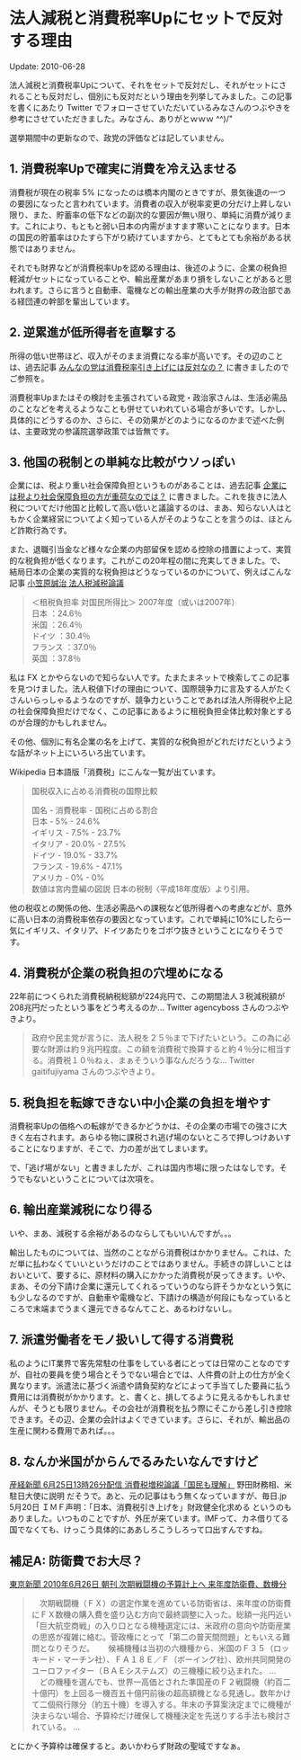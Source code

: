 法人減税と消費税率Upにセットで反対する理由
=======

Update: 2010-06-28

法人減税と消費税率Upについて、それをセットで反対だし、それがセットにされることも反対だし、個別にも反対だという理由を列挙してみました。この記事を書くにあたり Twitter でフォローさせていただいているみなさんのつぶやきを参考にさせていただきました。みなさん、ありがとｗｗｗ ^^)/"

選挙期間中の更新なので、政党の評価などは記していません。


## 1. 消費税率Upで確実に消費を冷え込ませる

消費税が現在の税率 5% になったのは橋本内閣のときですが、景気後退の一つの要因になったと言われています。消費者の収入が税率変更の分だけ上昇しない限り、また、貯蓄率の低下などの副次的な要因が無い限り、単純に消費が減ります。これにより、もともと弱い日本の内需がますます寒いことになります。日本の国民の貯蓄率はひたすら下がり続けていますから、とてもとても余裕がある状態ではありません。

それでも財界などが消費税率Upを認める理由は、後述のように、企業の税負担軽減がセットになっていることや、輸出産業があまり損をしないことがあると思われます。さらに言うと自動車、電機などの輸出産業の大手が財界の政治部である経団連の幹部を輩出しています。


## 2. 逆累進が低所得者を直撃する

所得の低い世帯ほど、収入がそのまま消費になる率が高いです。その辺のことは、過去記事 [みんなの党は消費税率引き上げには反対なの？](20100522.html) に書きましたのでご参照を。

消費税率Upまたはその検討を主張されている政党・政治家さんは、生活必需品のことなどを考えるようなことも併せていわれている場合が多いです。しかし、具体的にどうするのか、さらに、その効果がどのようになるのかまで述べた例は、主要政党の参議院選挙政策では皆無です。


## 3. 他国の税制との単純な比較がウソっぽい

企業には、税より重い社会保障負担というものがあることは、過去記事 [企業には税より社会保障負担の方が重荷なのでは？](20100523.html) に書きました。これを抜きに法人税についてだけ他国と比較して高い低いと議論するのは、まあ、知らない人はともかく企業経営についてよく知っている人がそのようなことを言うのは、ほとんど詐欺行為です。

また、退職引当金など様々な企業の内部留保を認める控除の措置によって、実質的な税負担が低くなります。これがこの20年程の間に充実してきました。で、結局日本の企業の実質的な税負担はどうなっているのかについて、例えばこんな記事 [小笠原誠治 法人税減税論議](http://www.gci-klug.jp/ogasawara/2010/06/17/009754.php)

> ＜租税負担率 対国民所得比＞ 2007年度（或いは2007年）<br/>
> 日本    ：24.6％<br/>
> 米国    ：26.4％<br/>
> ドイツ  ：30.4％<br/>
> フランス ：37.0％<br/>
> 英国    ：37.8％

私は FX とかやらないので知らない人です。たまたまネットで検索してこの記事を見つけました。法人税値下げの理由について、国際競争力に言及する人がたくさんいらっしゃるようなのですが、競争力ということであれば法人所得税や上記の社会保障負担だけでなく、この記事にあるように租税負担全体比較対象とするのが合理的かもしれません。

その他、個別に有名企業の名を上げて、実質的な税負担がどれだけだというような話がネット上にいろいろ出ています。

Wikipedia 日本語版「消費税」にこんな一覧が出ています。

> 国税収入に占める消費税の国際比較
>
> 国名 - 消費税率 - 国税に占める割合<br/>
> 日本     -     5% - 24.6%<br/>
> イギリス - 7.5% - 23.7%<br/>
> イタリア - 20.0% - 27.5%<br/>
> ドイツ   - 19.0% - 33.7%<br/>
> フランス - 19.6% - 47.1%<br/>
> アメリカ -     0% -    0%<br/>
> 数値は宮内豊編の図説 日本の税制〈平成18年度版〉より引用。

他の税収との関係の他、生活必需品への課税など低所得者への考慮などが、意外に高い日本の消費税率依存の要因となっています。これで単純に10%にしたら一気にイギリス、イタリア、ドイツあたりをゴボウ抜きということになりそうです。


## 4. 消費税が企業の税負担の穴埋めになる

22年前につくられた消費税納税総額が224兆円で、この期間法人３税減税額が208兆円だったという事をどう考えるのか... Twitter agencyboss さんのつぶやきより。

> 政府や民主党が言うに、法人税を２５％まで下げたいという。この為に必要な財源は約９兆円程度。この額を消費税で換算すると約４％分に相当する。消費税１０％ねぇ、まぁそういう事なんだろうな... Twitter gaitifujiyama さんのつぶやきより。

## 5. 税負担を転嫁できない中小企業の負担を増やす

消費税率Upの価格への転嫁ができるかどうかは、その企業の市場での強さに大きく左右されます。あらゆる物に課税され逃げ場のないところで押しつけあいすることになりますが、そこで、力の差が出てしまいます。

で、「逃げ場がない」と書きましたが、これは国内市場に限ったはなしです。そうでもないということについては次項を。


## 6. 輸出産業減税になり得る

いや、まあ、減税する余裕があるのならしてもいいんですが。。。

輸出したものについては、当然のことながら消費税はかかりません。これは、ただ単に払わなくていいというだけのことではありません。手続きの詳しいことはおいといて、要するに、原材料の購入にかかった消費税が戻ってきます。いや、まあ、その分下請け企業に還元してくれるっていうのなら許そうかなという気にも少しなるのですが、自動車や電機など、下請けの構造が何段にもなっているところで末端までうまく還元できるなんてこと、あるわけないし。

## 7. 派遣労働者をモノ扱いして得する消費税

私のようにIT業界で客先常駐の仕事をしている者にとっては日常のことなのですが、自社の要員を使う場合とそうでない場合とでは、人件費の計上の仕方が全く異なります。派遣法に基づく派遣や請負契約などによって手当てした要員に払う費用には消費税がかかります。と、書くと、損してるように見えるかもしれませんが、そうとも限りません。その会社が消費税を払う際にそこから差し引き控除できます。その辺、企業の会計はよくできています。さらに、それが、輸出品の生産に関わる費用であれば。。。

## 8. なんか米国がからんでるみたいなんですけど

[産経新聞 6月25日13時26分配信 消費税増税論議「国民も理解」](http://headlines.yahoo.co.jp/hl?a=20100625-00000588-san-bus_all) 野田財務相、米駐日大使に説明 だそうで。あと、元の記事はもう無くなっていますが、毎日.jp 5月20日 ＩＭＦ声明：「日本、消費税引き上げを」財政健全化求める というのもありました。いつものことですが、外圧が来ています。IMFって、カネ借りてる国でなくても、けっこう具体的にああしろこうしろって口出すんですね。

## 補足A: 防衛費でお大尽？

[東京新聞 2010年6月26日 朝刊 次期戦闘機の予算計上へ 来年度防衛費、数機分](http://www.tokyo-np.co.jp/article/politics/news/CK2010062602000063.html)

> 　次期戦闘機（ＦＸ）の選定作業を進めている防衛省は、来年度の防衛費にＦＸ数機の購入費を盛り込む方向で最終調整に入った。総額一兆円近い「巨大航空商戦」の入り口となる機種選定には、米政府の意向や防衛産業の思惑が複雑に絡む。菅政権にとって「第二の普天間問題」ともいえる難問となりそうだ。　
> 　候補機種は当初の六機種から、米国のＦ３５（ロッキード・マーチン社）、ＦＡ１８Ｅ／Ｆ（ボーイング社）、欧州共同開発のユーロファイター（ＢＡＥシステムズ）の三機種に絞り込まれた。
> ...
> 　どの機種を選んでも、世界一高価とされた準国産のＦ２戦闘機（約百二十億円）を上回る一機百五十億円前後の超高額機となる見通し。数年かけて二個飛行隊分（約五十機）を導入する。年末の予算案決定までに機種が決まらない場合、予算枠だけ確保して機種決定を先送りする手法も検討されている。
> ...

とにかく予算枠は確保すると。あいかわらず財政の聖域ですなぁ。
